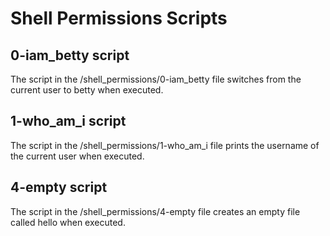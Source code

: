 # Shell Permissions Scripts

## 0-iam_betty script

The script in the /shell_permissions/0-iam_betty file switches from the current user to betty when executed.

## 1-who_am_i script

The script in the /shell_permissions/1-who_am_i file prints the username of the current user when executed.

## 4-empty script

The script in the /shell_permissions/4-empty file creates an empty file called hello when executed.
